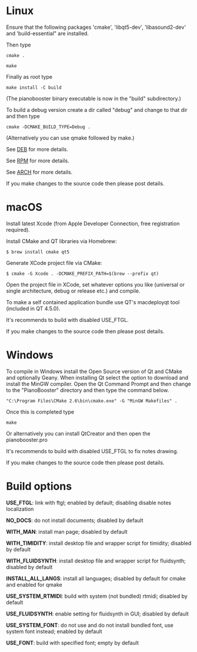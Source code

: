 # Linux

   Ensure that the following packages 'cmake', 'libqt5-dev', 'libasound2-dev' and
   'build-essential" are installed.

   Then type

   ```cmake .```

   ```make```

   Finally as root type

   ```make install -C build```

   (The pianobooster binary executable is now in the "build" subdirectory.)

   To build a debug version create a dir called "debug" and change to that dir and then type

   ```cmake -DCMAKE_BUILD_TYPE=Debug .```

   (Alternatively you can use qmake followed by make.)

   See [DEB](pkgs/deb) for more details.

   See [RPM](pkgs/rpm/pianobooster.spec) for more details.

   See [ARCH](pkgs/arch/PKGBUILD) for more details.

   If you make changes to the source code then please post details.

# macOS

   Install latest Xcode (from Apple Developer Connection, free registration required).

   Install CMake and QT libraries via Homebrew:

   ```$ brew install cmake qt5```

   Generate XCode project file via CMake:

   ```$ cmake -G Xcode . -DCMAKE_PREFIX_PATH=$(brew --prefix qt)```

   Open the project file in XCode, set whatever options you like (universal or single architecture,
   debug or release etc.) and compile.

   To make a self contained application bundle use QT's macdeployqt tool (included in QT 4.5.0).

   It's recommends to build with disabled USE_FTGL.

   If you make changes to the source code then please post details.

# Windows

   To compile in Windows install the Open Source version of Qt and CMake and optionally Geany.
   When installing Qt select the option to download and install the MinGW compiler. Open the
   Qt Command Prompt and then change to the "PianoBooster" directory and then type the
   command below.

   ```"C:\Program Files\CMake 2.6\bin\cmake.exe" -G "MinGW Makefiles" .```

   Once this is completed type

   ```make```

   Or alternatively you can install QtCreator and then open the pianobooster.pro

   It's recommends to build with disabled USE_FTGL to fix notes drawing.

   If you make changes to the source code then please post details.

# Build options

**USE_FTGL**: link with ftgl; enabled by default; disabling disable notes localization

**NO_DOCS**: do not install documents; disabled by default

**WITH_MAN**: install man page; disabled by default

**WITH_TIMIDITY**: install desktop file and wrapper script for timidity; disabled by default

**WITH_FLUIDSYNTH**: install desktop file and wrapper script for fluidsynth; disabled by default

**INSTALL_ALL_LANGS**: install all languages; disabled by default for cmake and enabled for qmake

**USE_SYSTEM_RTMIDI**: build with system (not bundled) rtmidi; disabled by default

**USE_FLUIDSYNTH**: enable setting for fluidsynth in GUI; disabled by default

**USE_SYSTEM_FONT**: do not use and do not install bundled font, use system font instead; enabled by default

**USE_FONT**: build with specified font; empty by default

